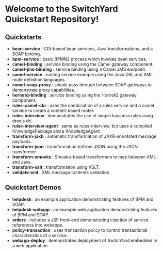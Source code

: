 Welcome to the SwitchYard Quickstart Repository!
================================================

Quickstarts
-----------
* __bean-service__ : CDI-based bean services, Java transformations, and a SOAP binding.
* __bpm-service__ : basic BPMN2 process which invokes bean services.
* __camel-binding__ : service binding using the Camel gateway component.
* __camel-jms-binding__ : service binding using a Camel JMS endpoint.
* __camel-service__ : routing service example using the Java DSL and XML route definition languages.
* __camel-soap-proxy__ : simple pass through between SOAP gateways to demonstrate proxy capabilities.
* __hornetq-binding__ : service binding using the HornetQ gateway component.
* __rules-camel-cbr__ : uses the combination of a rules service and a camel service to create a content-based router.
* __rules-interview__ : demonstrates the use of simple business rules using drools drl.
* __rules-interview-agent__ : same as rules-interview, but uses a compiled KnowledgePackage and a KnowledgeAgent.
* __transform-jaxb__ : automatic transformation of JAXB-annotated message payloads.
* __transform-json__ : transformation to/from JSON using the JSON transformer.
* __transform-smooks__ : Smooks-based transformers to map between XML and Java.
* __transform-xslt__ : transformation using XSLT.
* __validate-xml__ : XML message contents validation.


Quickstart Demos
----------------
* __helpdesk__ : an example application demonstrating features of BPM and SOAP.
* __helpdesk-webapp__ : an example web application demonstrating features of BPM and SOAP.
* __orders__ : includes a JSF front-end demonstrating injection of service references into webapps.
* __policy-transaction__ : uses transaction policy to control transactional characteristics of a service.
* __webapp-deploy__ : demonstrates deployment of SwitchYard embedded in a web application.
 
